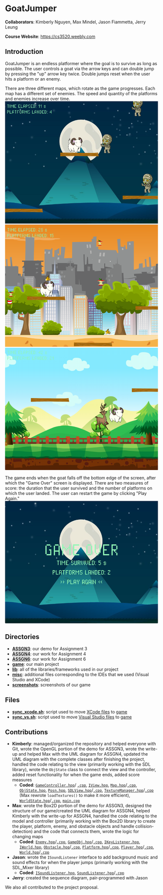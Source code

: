 # GoatJumper
**Collaborators**: Kimberly Nguyen, Max Mindel, Jason Fiammetta, Jerry Leung 

**Course Website**: https://cs3520.weebly.com 

## Introduction
GoatJumper is an endless platformer where the goal is to survive as long as 
possible. The user controls a goat via the arrow keys and can double jump 
by pressing the "up" arrow key twice. Double jumps reset when the user hits a 
platform or an enemy. 

There are three different maps, which rotate as the game progresses. Each map 
has a different set of enemies. The speed and quantity of the platforms and 
enemies increase over time.
![desert map](screenshots/desert.png) 
![city map](screenshots/city.png) 
![valley map](screenshots/valley.png) 

The game ends when the goat falls off the bottom edge of the screen, after 
which the "Game Over" screen is displayed. There are two measures of score: 
the duration that the user survived and the number of platforms on which the 
user landed. The user can restart the game by clicking "Play Again." 
![game over screen](screenshots/game-over.png) 

## Directories
- **[ASSGN3](ASSGN3/)**: our demo for Assignment 3
- **[ASSGN4](ASSGN4/)**: our work for Assignment 4
- **[ASSGN6](ASSGN6/)**: our work for Assignment 6
- **[game](game/)**: our main project
- **[lib](lib/)**: all of the libraries/frameworks used in our project
- **[misc](misc/)**: additional files corresponding to the IDEs that we used 
(Visual Studio and XCode)
- **[screenshots](screenshots/)**: screenshots of our game

## Files
- **[sync_xcode.sh](sync_xcode.sh)**: script used to move [XCode files](misc/xcode/game/Game/) to [game](game/)
- **[sync_vs.sh](sync_vs.sh)**: script used to move [Visual Studio files](misc/visual_studio/Game/Game/) to [game](game/)


## Contributions
- **Kimberly**: managed/organized the repository and helped everyone with Git, 
wrote the OpenGL portion of the demo for ASSGN3, wrote the write-up and helped 
Max with the UML diagram for ASSGN4, updated the UML diagram with the complete 
classes after finishing the project, handled the code relating to the view 
(primarily working with the SDL library), wrote the `ObjState` class to connect 
the view and the controller, added reset functionality for when the game ends, 
added score measures
  - **Coded**: [`GameController.hpp`](/game/GameController.hpp)/
  [`.cpp`](/game/GameController.cpp), [`IView.hpp`](/game/IView.hpp), 
  [`Map.hpp`](/game/Map.hpp)/[`.cpp`](/game/Map.cpp), 
  [`ObjState.hpp`](/game/ObjState.hpp), [`Posn.hpp`](/game/Posn.hpp), 
  [`SDLView.hpp`](/game/SDLView.hpp)/[`.cpp`](/game/SDLView.cpp), 
  [`TextureManager.hpp`](/game/TextureManager.hpp)/[`.cpp`](/game/TextureManager.cpp) 
  (Max rewrote `loadTextures()` to make it more efficient), 
  [`WorldState.hpp`](/game/WorldState.hpp)/[`.cpp`](/game/WorldState.cpp), 
  [`main.cpp`](/game/main.cpp)
- **Max**: wrote the Box2D portion of the demo for ASSGN3, designed the structure 
of our game/created the UML diagram for ASSGN4, helped Kimberly with the write-up 
for ASSGN4, handled the code relating to the model and controller (primarily 
working with the Box2D library to create the player, platform, enemy, and obstacle 
objects and handle collision-detection) and the code that connects them, wrote the 
logic for changing maps
  - **Coded**: [`Enemy.hpp`](/game/Enemy.hpp)/[`.cpp`](/game/Enemy.cpp), 
  [`GameObj.hpp`](/game/GameObj.hpp)/[`.cpp`](/game/GameObj.cpp), 
  [`IKeyListener.hpp`](/game/IKeyListener.hpp), [`IWorld.hpp`](/game/IWorld.hpp),
  [`Obstacle.hpp`](/game/Obstacle.hpp)/[`.cpp`](/game/Obstacle.cpp), 
  [`Platform.hpp`](/game/Platform.hpp)/[`.cpp`](/game/Platform.cpp), 
  [`Player.hpp`](/game/Player.hpp)/[`.cpp`](/game/Player.cpp), 
  [`World.hpp`](/game/World.hpp)/[`.cpp`](/game/World.cpp)
- **Jason**: wrote the `ISoundListener` interface to add background music and 
sound effects for when the player jumps (primarily working with the SDL_Mixer 
library)
  - **Coded**: [`ISoundListener.hpp`](/game/ISoundListener.hpp), 
  [`SoundListener.hpp`](/game/SoundListener.hpp)/[`.cpp`](/game/SoundListener.cpp)
- **Jerry**: created the sequence diagram, pair-programmed with Jason

We also all contributed to the project proposal.
